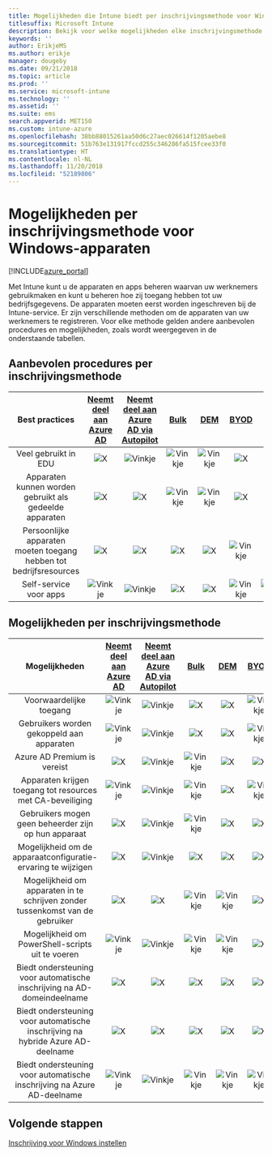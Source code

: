 ```yaml
---
title: Mogelijkheden die Intune biedt per inschrijvingsmethode voor Windows-apparaten
titlesuffix: Microsoft Intune
description: Bekijk voor welke mogelijkheden elke inschrijvingsmethode ondersteuning biedt voor Windows-apparaten.
keywords: ''
author: ErikjeMS
ms.author: erikje
manager: dougeby
ms.date: 09/21/2018
ms.topic: article
ms.prod: ''
ms.service: microsoft-intune
ms.technology: ''
ms.assetid: ''
ms.suite: ems
search.appverid: MET150
ms.custom: intune-azure
ms.openlocfilehash: 38bb88015261aa50d6c27aec026614f1205aebe8
ms.sourcegitcommit: 51b763e131917fccd255c346286fa515fcee33f0
ms.translationtype: HT
ms.contentlocale: nl-NL
ms.lasthandoff: 11/20/2018
ms.locfileid: "52189806"
---
```

# <a name="capabilities-by-enrollment-method-for-windows-devices"></a>Mogelijkheden per inschrijvingsmethode voor Windows-apparaten
[!INCLUDE[azure_portal](./includes/azure_portal.md)]

Met Intune kunt u de apparaten en apps beheren waarvan uw werknemers gebruikmaken en kunt u beheren hoe zij toegang hebben tot uw bedrijfsgegevens. De apparaten moeten eerst worden ingeschreven bij de Intune-service. Er zijn verschillende methoden om de apparaten van uw werknemers te registreren. Voor elke methode gelden andere aanbevolen procedures en mogelijkheden, zoals wordt weergegeven in de onderstaande tabellen.

## <a name="best-practices-by-enrollment-method"></a>Aanbevolen procedures per inschrijvingsmethode
| **Best practices** | **[Neemt deel aan Azure AD](windows-enroll.md#enable-windows-10-automatic-enrollment)**|**[Neemt deel aan Azure AD via Autopilot](enrollment-autopilot.md)** |**[Bulk](windows-bulk-enroll.md)**|**[DEM](device-enrollment-manager-enroll.md)** | **[BYOD](device-enrollment.md#bring-your-own-device)** | **[GPO](https://docs.microsoft.com/windows/client-management/mdm/enroll-a-windows-10-device-automatically-using-group-policy)** |
|:---:|:---:|:---:|:---:|:---:|:---:|:---:|
|Veel gebruikt in EDU|![X](media/xmark.png)|![Vinkje](media/checkmark.png)|![Vinkje](media/checkmark.png)|![Vinkje](media/checkmark.png)|![X](media/xmark.png)|![X](media/xmark.png)|
|Apparaten kunnen worden gebruikt als gedeelde apparaten|![X](media/xmark.png)|![X](media/xmark.png)|![Vinkje](media/checkmark.png)|![Vinkje](media/checkmark.png)|![X](media/xmark.png)|![X](media/xmark.png)|
|Persoonlijke apparaten moeten toegang hebben tot bedrijfsresources|![X](media/xmark.png)|![X](media/xmark.png)|![X](media/xmark.png)|![X](media/xmark.png)|![Vinkje](media/checkmark.png)|![X](media/xmark.png)|
|Self-service voor apps|![Vinkje](media/checkmark.png)|![Vinkje](media/checkmark.png)|![X](media/xmark.png)|![X](media/xmark.png)|![Vinkje](media/checkmark.png)|![Vinkje](media/checkmark.png)|

## <a name="capabilities-by-enrollment-method"></a>Mogelijkheden per inschrijvingsmethode

| **Mogelijkheden** | **[Neemt deel aan Azure AD](windows-enroll.md#enable-windows-10-automatic-enrollment)**|**[Neemt deel aan Azure AD via Autopilot](enrollment-autopilot.md)** |**[Bulk](windows-bulk-enroll.md)**|**[DEM](device-enrollment-manager-enroll.md)** | **[BYOD](device-enrollment.md#bring-your-own-device)** | **[GPO](https://docs.microsoft.com/windows/client-management/mdm/enroll-a-windows-10-device-automatically-using-group-policy)** |
|:---:|:---:|:---:|:---:|:---:|:---:|:---:|
|Voorwaardelijke toegang                                      |![Vinkje](media/checkmark.png)|![Vinkje](media/checkmark.png)|![X](media/xmark.png)|![X](media/xmark.png)|![Vinkje](media/checkmark.png)|![Vinkje](media/checkmark.png)|
|Gebruikers worden gekoppeld aan apparaten                    |![Vinkje](media/checkmark.png)|![Vinkje](media/checkmark.png)|![X](media/xmark.png)|![X](media/xmark.png)|![Vinkje](media/checkmark.png)|![Vinkje](media/checkmark.png)|
|Azure AD Premium is vereist                               |![X](media/xmark.png)|![Vinkje](media/checkmark.png)|![Vinkje](media/checkmark.png)|![X](media/xmark.png)|![X](media/xmark.png)|![Vinkje](media/checkmark.png)|
|Apparaten krijgen toegang tot resources met CA-beveiliging             |![Vinkje](media/checkmark.png)|![Vinkje](media/checkmark.png)|![Vinkje](media/checkmark.png)|![X](media/xmark.png)|![Vinkje](media/checkmark.png)|![Vinkje](media/checkmark.png)|
|Gebruikers mogen geen beheerder zijn op hun apparaat               |![X](media/xmark.png)|![Vinkje](media/checkmark.png)|![Vinkje](media/checkmark.png)|![X](media/xmark.png)|![X](media/xmark.png)|![X](media/xmark.png)|
|Mogelijkheid om de apparaatconfiguratie-ervaring te wijzigen        |![X](media/xmark.png)|![Vinkje](media/checkmark.png)|![X](media/xmark.png)|![X](media/xmark.png)|![X](media/xmark.png)|![X](media/xmark.png)|
|Mogelijkheid om apparaten in te schrijven zonder tussenkomst van de gebruiker      |![X](media/xmark.png)|![X](media/xmark.png)|![Vinkje](media/checkmark.png)|![Vinkje](media/checkmark.png)|![X](media/xmark.png)|![Vinkje](media/checkmark.png)|
|Mogelijkheid om PowerShell-scripts uit te voeren                       |![Vinkje](media/checkmark.png)|![Vinkje](media/checkmark.png)|![Vinkje](media/checkmark.png)|![Vinkje](media/checkmark.png)|![X](media/xmark.png)|![X](media/xmark.png)| 
|Biedt ondersteuning voor automatische inschrijving na AD-domeindeelname      |![X](media/xmark.png)|![X](media/xmark.png)|![X](media/xmark.png)|![X](media/xmark.png)|![X](media/xmark.png)|![Vinkje](media/checkmark.png)|
|Biedt ondersteuning voor automatische inschrijving na hybride Azure AD-deelname|![X](media/xmark.png)|![X](media/xmark.png)|![X](media/xmark.png)|![X](media/xmark.png)|![X](media/xmark.png)|![Vinkje](media/checkmark.png)|
|Biedt ondersteuning voor automatische inschrijving na Azure AD-deelname       |![Vinkje](media/checkmark.png)|![Vinkje](media/checkmark.png)|![Vinkje](media/checkmark.png)|![Vinkje](media/checkmark.png)|![Vinkje](media/checkmark.png)|![X](media/xmark.png)|

## <a name="next-steps"></a>Volgende stappen

[Inschrijving voor Windows instellen](windows-enroll.md)

